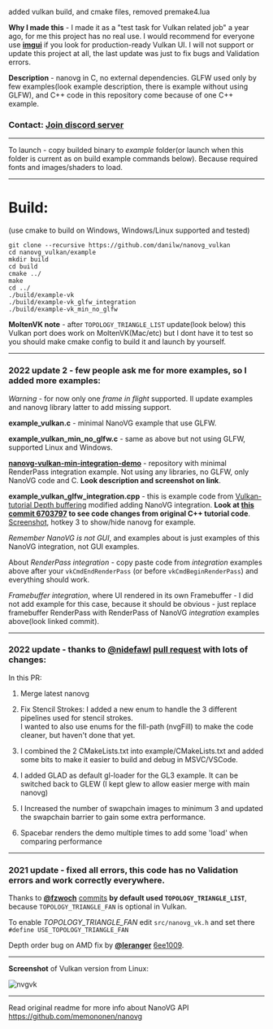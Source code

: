 added vulkan build, and cmake files, removed premake4.lua

**Why I made this** - I made it as a "test task for Vulkan related job" a year ago, for me this project has no real use. I would recommend for everyone use [**imgui**](https://github.com/ocornut/imgui) if you look for production-ready Vulkan UI. I will not support or update this project at all, the last update was just to fix bugs and Validation errors.

**Description** - nanovg in C, no external dependencies. GLFW used only by few examples(look example description, there is example without using GLFW), and C++ code in this repository come because of one C++ example.

### Contact: [**Join discord server**](https://discord.gg/JKyqWgt)
___

To launch - copy builded binary to *example* folder(or launch when this folder is current as on build example commands below). Because required fonts and images/shaders to load.
___

# Build:
(use cmake to build on Windows, Windows/Linux supported and tested)

```
git clone --recursive https://github.com/danilw/nanovg_vulkan
cd nanovg_vulkan/example
mkdir build
cd build
cmake ../
make
cd ../
./build/example-vk
./build/example-vk_glfw_integration
./build/example-vk_min_no_glfw
```

**MoltenVK note** - after `TOPOLOGY_TRIANGLE_LIST` update(look below) this Vulkan port does work on MoltenVK(Mac/etc) but I dont have it to test so you should make cmake config to build it and launch by yourself.
___

### 2022 update 2 - few people ask me for more examples, so I added more examples:

*Warning* - for now only one *frame in flight* supported. Il update examples and nanovg library latter to add missing support.

**example_vulkan.c** - minimal NanoVG example that use GLFW.

**example_vulkan_min_no_glfw.c** - same as above but not using GLFW, supported Linux and Windows.

**[nanovg-vulkan-min-integration-demo](https://github.com/danilw/nanovg-vulkan-min-integration-demo)** - repository with minimal RenderPass integration example. Not using any libraries, no GLFW, only NanoVG code and C. **Look description and screenshot on link**.

**example_vulkan_glfw_integration.cpp** - this is example code from [Vulkan-tutorial Depth buffering](https://vulkan-tutorial.com/Depth_buffering) modified adding NanoVG integration. **Look at [this commit 6703797](https://github.com/danilw/nanovg_vulkan/commit/67037973ee7167977121cd7dea589ace67136141) to see code changes from original C++ tutorial code**. [Screenshot](https://danilw.github.io/GLSL-howto/vulkan_sh_launcher/nvg_integr_cpp.png), hotkey 3 to show/hide nanovg for example.

*Remember NanoVG is not GUI*, and examples about is just examples of this NanoVG integration, not GUI examples.

About *RenderPass integration* - copy paste code from *integration* examples above after your `vkCmdEndRenderPass` (or before `vkCmdBeginRenderPass`) and everything should work.

*Framebuffer integration*, where UI rendered in its own Framebuffer - I did not add example for this case, because it should be obvious - just replace framebuffer RenderPass with RenderPass of NanoVG *integration* examples above(look linked commit).
___

### 2022 update - thanks to [**@nidefawl**](https://github.com/nidefawl) [pull request](https://github.com/danilw/nanovg_vulkan/pull/5) with lots of changes:

In this PR:
1. Merge latest nanovg

2. Fix Stencil Strokes: 
I added a new enum to handle the 3 different pipelines used for stencil strokes.  
I wanted to also use enums for the fill-path (nvgFill) to make the code cleaner, but haven't done that yet.

3. I combined the 2 CMakeLists.txt into example/CMakeLists.txt and added some bits to make it easier to build and debug in MSVC/VSCode.

4. I added GLAD as default gl-loader for the GL3 example. It can be switched back to GLEW (I kept glew to allow easier merge with main nanovg)

5. I Increased the number of swapchain images to minimum 3 and updated the swapchain barrier to gain some extra performance.

6. Spacebar renders the demo multiple times to add some 'load' when comparing performance
___

### 2021 update - fixed all errors, this code has no Validation errors and work correctly everywhere.

Thanks to [**@fzwoch**](https://github.com/fzwoch) [commits](https://github.com/danilw/nanovg_vulkan/pull/1) **by default used `TOPOLOGY_TRIANGLE_LIST`**, because `TOPOLOGY_TRIANGLE_FAN` is optional in Vulkan. 

To enable *TOPOLOGY_TRIANGLE_FAN* edit `src/nanovg_vk.h` and set there `#define USE_TOPOLOGY_TRIANGLE_FAN`

Depth order bug on AMD fix by [**@leranger**](https://github.com/leranger) [6ee1009](https://github.com/danilw/nanovg_vulkan/commit/6ee100956134cab2aab67a6a8a7a5bda54c0f9ab).
___

**Screenshot** of Vulkan version from Linux:

![nvgvk](https://danilw.github.io/GLSL-howto/nvgvk.png)
___

Read original readme for more info about NanoVG API https://github.com/memononen/nanovg
